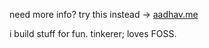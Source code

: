 need more info? try this instead → [aadhav.me](https://aadhav.me/)

i build stuff for fun. tinkerer; loves FOSS.
